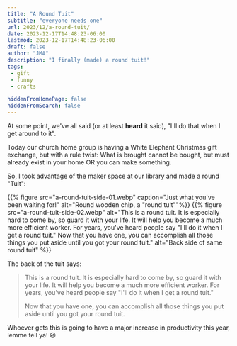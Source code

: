 ```yaml
---
title: "A Round Tuit"
subtitle: "everyone needs one"
url: 2023/12/a-round-tuit/
date: 2023-12-17T14:48:23-06:00
lastmod: 2023-12-17T14:48:23-06:00
draft: false
author: "JMA"
description: "I finally (made) a round tuit!"
tags: 
 - gift
 - funny
 - crafts

hiddenFromHomePage: false
hiddenFromSearch: false
---
```


At some point, we've all said (or at least **heard** it said), "I'll do that when I get around to it".

<!--more-->

Today our church home group is having a White Elephant Christmas gift exchange, but with a rule twist: What is brought cannot be bought, but must already exist in your home OR you can make something.

So, I took advantage of the maker space at our library and made a round "Tuit":

{{% figure src="a-round-tuit-side-01.webp" caption="Just what you've been waiting for!" alt="Round wooden chip, a \"round tuit\""%}}
{{% figure src="a-round-tuit-side-02.webp" alt="This is a round tuit. It is especially hard to come by, so guard it with your life. It will help you become a much more efficient worker. For years, you've heard people say &quot;I'll do it when I get a round tuit.&quot; Now that you have one, you can accomplish all those things you put aside until you got your round tuit." alt="Back side of same round tuit" %}}

The back of the tuit says:

> This is a round tuit.
> It is especially hard to come by, so guard it with your life.
> It will help you become a much more efficient worker.
> For years, you've heard people say "I'll do it when I get a round tuit."
> 
> Now that you have one, you can accomplish all those things you put aside until you got your round tuit.

Whoever gets this is going to have a major increase in productivity this year, lemme tell ya! 😆️

